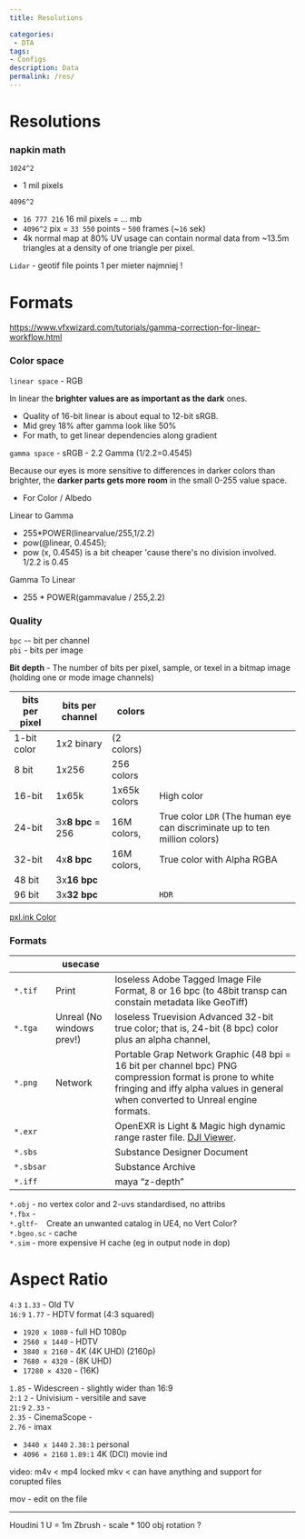 ```yaml
---
title: Resolutions

categories:
 - DTA
tags:
- Configs
description: Data
permalink: /res/
---
```



# Resolutions
### napkin math   

`1024^2`
- 1  mil pixels   

`4096^2`
- `16 777 216` 16 mil pixels   =  ... mb  
- `4096^2` pix = `33 550` points - `500` frames (~`16` sek)
- 4k normal map at 80% UV usage can contain normal data from ~13.5m triangles at a density of one triangle per pixel.

`Lidar` - geotif file points 1 per mieter najmniej !

# Formats


https://www.vfxwizard.com/tutorials/gamma-correction-for-linear-workflow.html

### Color space
`linear space` - RGB     

In linear the **brighter values are as important as the dark** ones.
- Quality of 16-bit linear is about equal to 12-bit sRGB.
- Mid grey 18% after gamma look like 50%
- For math, to get linear dependencies along gradient



`gamma space` - sRGB - 2.2 Gamma    (1/2.2=0.4545)

Because our eyes is more sensitive to differences in darker colors than brighter, the **darker parts gets more room** in the small 0-255 value space.
- For Color / Albedo



Linear to Gamma

- 255*POWER(linearvalue/255,1/2.2)
- pow(@linear, 0.4545);
- pow (x, 0.4545) is a bit cheaper 'cause there's no division involved. 1/2.2 is 0.45

Gamma To Linear
- 255 * POWER(gammavalue / 255,2.2)


### Quality

`bpc` -- bit per channel  
`pbi` - bits per image  

**Bit depth** - The number of bits per pixel, sample, or texel in a bitmap image (holding one or mode image channels)

|bits per pixel|bits per channel|colors ||
|-|-|-|-|
1-bit color | 1x2 binary |(2 colors)|
8 bit |1x256| 256 colors |
16-bit |1x65k|1x65k colors |  High color
24-bit |3x**8 bpc** = 256 | 16M colors, | True color `LDR`  (The human eye can discriminate up to ten million colors)
32-bit |4x**8 bpc**| 16M colors, | True color with Alpha RGBA  
48 bit | 3x**16 bpc** | || RAW
96 bit | 3x**32 bpc** | | `HDR`

[pxl.ink Color](/color/)

### Formats

||usecase||
|-|-|-|
`*.tif` | Print | loseless Adobe Tagged Image File Format, 8 or 16 bpc (to 48bit  transp can constain metadata like GeoTiff)
`*.tga` | Unreal (No windows prev!)| loseless Truevision Advanced  32-bit true color; that is, 24-bit (8 bpc) color plus an alpha channel,
`*.png` |Network| Portable Grap Network Graphic (48 bpi = 16 bit per channel bpc)    PNG compression format is prone to white fringing and iffy alpha values in general when converted to Unreal engine formats.
`*.exr` || OpenEXR is Light & Magic  high dynamic range raster file. [DJI Viewer](https://darbyjohnston.github.io/DJV/).    
`*.sbs` || Substance Designer Document     
`*.sbsar` ||Substance Archive    
`*.iff`|| maya “z-depth”    


`*.obj` - no vertex color and 2-uvs standardised, no attribs    
`*.fbx` -    
`*.gltf`-    Create an unwanted catalog in UE4, no Vert Color?    
`*.bgeo.sc` - cache    
`*.sim` - more expensive H cache (eg in output node in dop)    


# Aspect Ratio

`4:3` `1.33` - Old TV   
`16:9` `1.77` -  HDTV format (4:3 squared)  
 - `1920 x 1080` - full HD 1080p  
 - `2560 x 1440` - HDTV  
 - `3840 x 2160` - 4K (4K UHD) (2160p)
 - `7680 × 4320` - (8K UHD)
 - `17280 × 4320` - (16K)    

`1.85` - Widescreen - slightly wider than 16:9  
`2:1` `2` - Univisium - versitile and save   
`21:9` `2.33` -  
`2.35` - CinemaScope  -       
`2.76` - imax   

- `3440 x 1440` `2.38:1` personal   
- `4096 × 2160` `1.89:1` 4K (DCI) movie ind   



video:
m4v < mp4 locked
mkv < can have anything and support for corupted files

mov - edit on the file

---

Houdini 1 U = 1m Zbrush - scale * 100  obj rotation ?    
